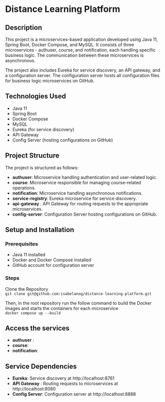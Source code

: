 # Distance Learning Platform
## Description
This project is a microservices-based application developed using Java 11, Spring Boot, Docker Compose, and MySQL. It consists of three microservices - authuser, course, and notification, each handling specific business logic. The communication between these microservices is asynchronous.

The project also includes Eureka for service discovery, an API gateway, and a configuration server. The configuration server hosts all configuration files for business logic microservices on GitHub.

## Technologies Used
- Java 11
- Spring Boot
- Docker Compose
- MySQL
- Eureka (for service discovery)
- API Gateway
- Config Server (hosting configurations on GitHub)
## Project Structure
The project is structured as follows:

- **authuser**: Microservice handling authentication and user-related logic.
- **course**: Microservice responsible for managing course-related operations.
- **notification**: Microservice handling asynchronous notifications.
- **service-registry**: Eureka microservice for service discovery.
- **api-gateway** : API Gateway for routing requests to the appropriate microservices.
- **config-server**: Configuration Server hosting configurations on GitHub.
## Setup and Installation
### Prerequisites
- Java 11 installed
- Docker and Docker Compose installed
- GitHub account for configuration server
### Steps
Clone the Repository \
`git clone git@github.com:isabelanog/distance-learning-platform.git` 

Then, in the root repository run the follow command to build the Docker Images and starts the containers for each microservice \
`docker compose up --build` 

## Access the services
- **authuser** : 
- **course**: 
- **notification**: 
## Service Dependencies
- **Eureka**: Service discovery at http://localhost:8761
- **API Gateway** : Routing requests to microservices at http://localhost:8080
- **Config Server**: Configuration server at http://localhost:8888